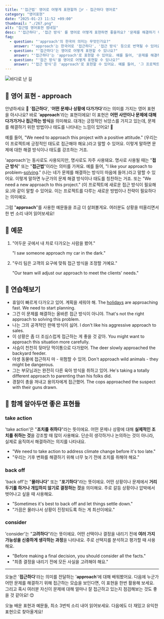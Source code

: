 ```yaml
---
title: "'접근법' 영어로 어떻게 표현할까 🕵️‍♂️ - 접근하다 영어로"
category: "영어표현"
date: "2025-01-23 11:52 +09:00"
thumbnail: "./267.png"
alt: "접근법 영어표현 썸네일"
desc: "'접근하다', '접근 방식' 를 영어로 어떻게 표현하면 좋을까요? '문제를 해결하기 위해 접근하는 방법이 필요해'는 어떤 식으로 영어로 말할 수 있을까요? '그 프로젝트에 대한 접근 방식이 너무 좋아'와 같은 문장은 어떻게 표현할 수 있을까요? '이 문제를 다루는 데 신중해야 해'는 영어로 어떻게 할 수 있을까요? 이러한 표현들을 영어로 만드는 법을 배워봅시다. 다양한 예문을 통해서 연습하고 본인의 표현으로 만들어 보세요."
faq:
  - question: "'approach'의 한국어 의미는 무엇인가요?"
    answer: "'approach'는 한국어로 '접근하다', '접근 방식' 등으로 번역될 수 있어요."
  - question: "'접근하다'는 영어로 어떻게 표현할 수 있나요?"
    answer: "'접근하다'는 'approach'로 표현할 수 있어요. 예를 들어, '문제를 해결하기 위해 접근하는 방법이 필요해'는 'We need an approach to solve the problem'으로 말할 수 있어요."
  - question: "'접근 방식'을 영어로 어떻게 표현할 수 있나요?"
    answer: "'접근 방식'은 'approach'로 표현할 수 있어요. 예를 들어, '그 프로젝트에 대한 접근 방식이 너무 좋아'는 'I really like your approach to the project'로 말할 수 있어요."
---
```


![바다로 난 길](./267-1.jpg)

## 🌟 영어 표현 - approach

안녕하세요 👋 '**접근하다**', '**어떤 문제나 상황에 다가가다**'라는 의미를 가지는 영어 표현을 아시나요? 바로 '**approach**'라는 표현이에요! 이 표현은 **어떤 사안이나 문제에 대해 다가가거나 접근하는 방식**을 의미해요. 대개는 긍정적인 뉘앙스를 가지고 있는데, 문제를 해결하기 위한 방법이나 태도를 나타내는 느낌이 있어요! 🚀

예를 들어, "We need to approach this project with a positive attitude." (우리는 이 프로젝트에 긍정적인 태도로 접근해야 해요.)라고 말할 수 있어요. 이렇게 말하면 문제에 대한 해결 방식이나 태도를 강조하는 거죠.

'approach'는 동사로도 사용되지만, 명사로도 자주 사용돼요. 명사로 사용될 때는 "**접근 방식**" 또는 "**접근법**"이라는 의미를 가져요. 예를 들어, "I like your approach to problem-[solving](/blog/in-english/455.solve/)." (나는 네가 문제를 해결하는 방식이 마음에 들어.)라고 말할 수 있어요. 이렇게 말하면 누군가의 문제 해결 방식이나 태도를 칭찬하는 거죠. 또는 "We need a new approach to this project." (이 프로젝트에 새로운 접근 방식이 필요해요.)와 같이 말할 수 있어요. 이는 프로젝트를 다루는 새로운 방법이나 전략이 필요하다는 의미예요.

그럼 "**approach**"를 사용한 예문들을 조금 더 살펴볼게요. 여러분도 상황을 떠올리면서 한 번 소리 내어 읽어보세요!

## 📖 예문

1. "어두운 곳에서 내 차로 다가오는 사람을 봤어."

   "I saw someone approach my car in the dark."

2. "우리 팀은 고객의 요구에 맞춰 접근 방식을 조정할 거예요."

   "Our team will adjust our approach to meet the clients' needs."

## 💬 연습해보기

<ul data-interactive-list>
  <li data-interactive-item>
    <span data-toggler>휴일이 빠르게 다가오고 있어. 계획을 세워야 해.</span>
    <span data-answer>The <a href="/blog/in-english/517.holiday/">holidays</a> are approaching fast. We need to start planning.</span>
  </li>
  <li data-interactive-item>
    <span data-toggler>그건 이 문제를 해결하는 올바른 접근 방식이 아니야.</span>
    <span data-answer>That's not the right approach to solving this problem.</span>
  </li>
  <li data-interactive-item>
    <span data-toggler>나는 그의 공격적인 판매 방식이 싫어.</span>
    <span data-answer>I don't like his aggressive approach to sales.</span>
  </li>
  <li data-interactive-item>
    <span data-toggler>이 상황은 좀 더 조심스럽게 접근하는 게 좋을 것 같아.</span>
    <span data-answer>You might want to approach this situation more carefully.</span>
  </li>
  <li data-interactive-item>
    <span data-toggler>사슴이 천천히 뒷마당 먹이통으로 다가왔어.</span>
    <span data-answer>The deer slowly approached the backyard feeder.</span>
  </li>
  <li data-interactive-item>
    <span data-toggler>야생 동물에 접근하지 마 - 위험할 수 있어.</span>
    <span data-answer>Don't approach wild animals - they might be dangerous.</span>
  </li>
  <li data-interactive-item>
    <span data-toggler>그는 부모님과는 완전히 다른 육아 방식을 취하고 있어.</span>
    <span data-answer>He's taking a totally different approach to parenting than his folks did.</span>
  </li>
  <li data-interactive-item>
    <span data-toggler>경찰이 총을 꺼내고 용의자에게 접근했어.</span>
    <span data-answer>The cops approached the suspect with their guns drawn.</span>
  </li>
</ul>

## 🤝 함께 알아두면 좋은 표현들

### take action

'take action'은 "**조치를 취하다**"라는 뜻이에요. 어떤 문제나 상황에 대해 **실제적인 조치를 취하는 것**을 강조할 때 많이 사용해요. 단순히 생각하거나 논의하는 것이 아니라, 실제로 움직여서 해결하려는 의지를 나타내요.

- "We need to take action to address climate change before it's too late."
- "우리는 기후 변화를 해결하기 위해 너무 늦기 전에 조치를 취해야 해요."

### back off

'back off'는 "**물러나다**" 또는 "**포기하다**"라는 뜻이에요. 어떤 상황이나 문제에서 **거리두기를 하거나 개입하지 않기로 결정하는 것**을 의미해요. 주로 갈등 상황이나 압박에서 벗어나고 싶을 때 사용해요.

- "Sometimes it's best to back off and let things settle down."
- "가끔은 물러나서 상황이 진정되도록 하는 게 최선이에요."

### consider

'consider'는 "**고려하다**"라는 뜻이에요. 어떤 선택이나 결정을 내리기 전에 **여러 가지 가능성을 신중하게 생각하는 과정**을 나타내요. 주로 선택지를 분석하고 평가할 때 사용해요.

- "Before making a final decision, you should consider all the facts."
- "최종 결정을 내리기 전에 모든 사실을 고려해야 해요."

---

오늘은 '**접근하다**'라는 의미를 전달하는 '**approach**'에 대해 배워봤어요. 다음에 누군가 어떤 문제를 해결하기 위해 접근하는 모습을 보인다면, 이 표현을 한번 활용해 보세요. 그리고 혹시 여러분 자신이 문제에 대해 얼마나 잘 접근하고 있는지 점검해보는 것도 좋을 것 같아요! 😊

오늘 배운 표현과 예문들, 최소 3번씩 소리 내어 읽어보세요. 다음에도 더 재밌고 유익한 표현으로 찾아올게요!

